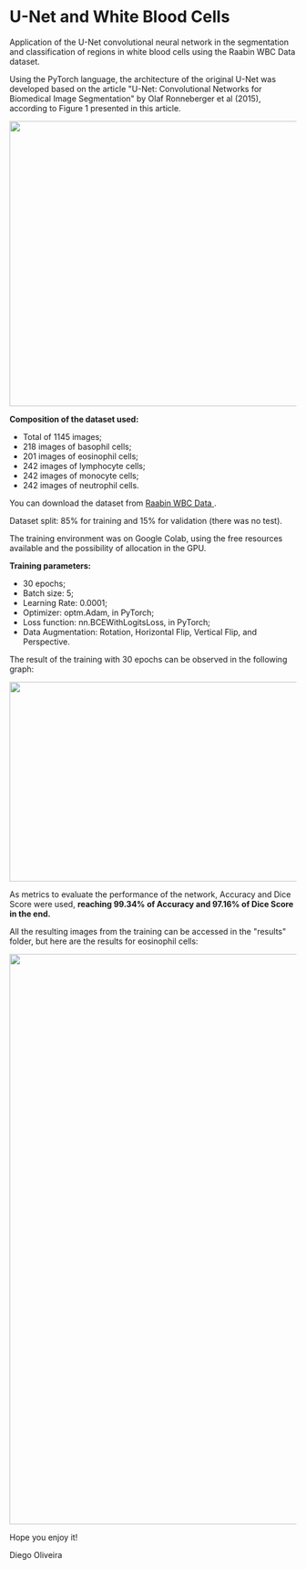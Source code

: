 # U-Net and White Blood Cells
Application of the U-Net convolutional neural network in the segmentation and classification of regions in white blood cells using the Raabin WBC Data dataset.

Using the PyTorch language, the architecture of the original U-Net was developed based on the article "U-Net: Convolutional Networks for Biomedical Image Segmentation" by Olaf Ronneberger et al (2015), according to Figure 1 presented in this article.

<img src="https://user-images.githubusercontent.com/60277333/235810738-ae43a82d-5e79-49b4-8ae5-ba8d52e7a258.png" width="600" height="500">

<b>Composition of the dataset used:</b>

- Total of 1145 images;
- 218 images of basophil cells;
- 201 images of eosinophil cells;
- 242 images of lymphocyte cells;
- 242 images of monocyte cells;
- 242 images of neutrophil cells.

You can download the dataset from [Raabin WBC Data ](http://dl.raabindata.com/WBC/nucleus_cytoplasm_GT/).

Dataset split: 85% for training and 15% for validation (there was no test).

The training environment was on Google Colab, using the free resources available and the possibility of allocation in the GPU.

<b>Training parameters:</b>

- 30 epochs;
- Batch size: 5;
- Learning Rate: 0.0001;
- Optimizer: optm.Adam, in PyTorch;
- Loss function: nn.BCEWithLogitsLoss, in PyTorch;
- Data Augmentation: Rotation, Horizontal Flip, Vertical Flip, and Perspective.

The result of the training with 30 epochs can be observed in the following graph:

<img src="https://user-images.githubusercontent.com/60277333/235813197-c635b9e1-941f-41ae-9e79-82f3e4814757.png" width="600" height="350">

As metrics to evaluate the performance of the network, Accuracy and Dice Score were used, <b>reaching 99.34% of Accuracy and 97.16% of Dice Score in the end.</b>

All the resulting images from the training can be accessed in the "results" folder, but here are the results for eosinophil cells:

<img src="https://user-images.githubusercontent.com/60277333/235814793-e1708cc4-34ec-42cd-88c2-842a6973bc90.jpg" width="600" height="1000">

Hope you enjoy it! 

Diego Oliveira
